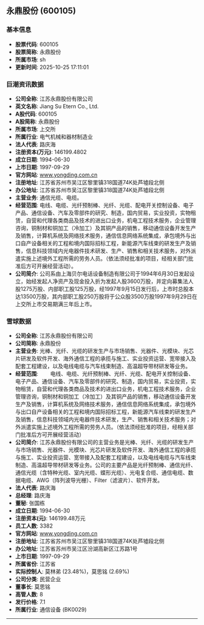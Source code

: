 ## 永鼎股份 (600105)

### 基本信息

- **股票代码**: 600105
- **股票简称**: 永鼎股份
- **所属市场**: sh
- **更新时间**: 2025-10-25 17:11:01

### 巨潮资讯数据

- **公司全称**: 江苏永鼎股份有限公司
- **英文名称**: Jiang Su Etern Co., Ltd.
- **A股代码**: 600105
- **A股简称**: 永鼎股份
- **所属市场**: 上交所
- **所属行业**: 电气机械和器材制造业
- **法人代表**: 路庆海
- **注册资本(万元)**: 146199.4802
- **成立日期**: 1994-06-30
- **上市日期**: 1997-09-29
- **官方网站**: www.yongding.com.cn
- **注册地址**: 江苏省苏州市吴江区黎里镇318国道74K处芦墟段北侧
- **办公地址**: 江苏省苏州市吴江区黎里镇318国道74K处芦墟段北侧
- **主营业务**: 通信光缆、电缆。
- **经营范围**: 电线、电缆、光纤预制棒、光纤、光缆、配电开关控制设备、电子产品、通信设备、汽车及零部件的研究、制造，国内贸易，实业投资，实物租赁，自营和代理各类商品及技术的进出口业务，机电工程技术服务，企业管理咨询，铜制材和铜加工（冷加工）及其铜产品的销售，移动通信设备开发生产及销售，计算机系统及网络技术服务，通信信息网络系统集成，承包境外与出口自产设备相关的工程和境内国际招标工程，新能源汽车线束的研发生产及销售，信息科技领域内光电器件技术研发、生产、销售和相关技术服务，对外派遣实施上述境外工程所需的劳务人员。（依法须经批准的项目，经相关部门批准后方可开展经营活动）。
- **公司简介**: 公司系由上海贝尔电话设备制造有限公司于1994年6月30日发起设立，始经发起人净资产及现金投入折为发起人股3600万股，并定向募集法人股1275万股、内部职工股125万股，经1997年9月15日发行后，上市时总股本达13500万股，其内部职工股250万股将于公众股3500万股1997年9月29日在上交所上市交易期满三年后上市。

### 雪球数据

- **公司全称**: 江苏永鼎股份有限公司
- **公司简称**: 永鼎股份
- **主营业务**: 光棒、光纤、光缆的研发生产与市场销售、光器件、光模块、光芯片研发及软件开发、海外通信工程的承揽与施工、实业投资运营、宽带接入及配套工程建设，以及电线电缆与汽车线束制造、高温超导带材研发等业务。
- **经营范围**: 　　电线、电缆、光纤预制棒、光纤、光缆、配电开关控制设备、电子产品、通信设备、汽车及零部件的研究、制造，国内贸易，实业投资，实物租赁，自营和代理各类商品及技术的进出口业务，机电工程技术服务，企业管理咨询，铜制材和铜加工（冷加工）及其铜产品的销售，移动通信设备开发生产及销售，计算机系统及网络技术服务，通信信息网络系统集成，承包境外与出口自产设备相关的工程和境内国际招标工程，新能源汽车线束的研发生产及销售，信息科技领域内光电器件技术研发，生产、销售和相关技术服务；对外派遣实施上述境外工程所需的劳务人员。（依法须经批准的项目，经相关部门批准后方可开展经营活动）
- **公司简介**: 江苏永鼎股份有限公司的主营业务是光棒、光纤、光缆的研发生产与市场销售、光器件、光模块、光芯片研发及软件开发、海外通信工程的承揽与施工、实业投资运营、宽带接入及配套工程建设，以及电线电缆与汽车线束制造、高温超导带材研发等业务。公司的主要产品是光纤预制棒、通信光纤、通信光缆（含特种光缆、室内光缆、蝶形光缆）、光电复合缆、通信电缆、数据电缆、AWG（阵列波导光栅）、Filter（滤波片）、软件开发。
- **法人代表**: 路庆海
- **总经理**: 路庆海
- **董秘**: 张国栋
- **成立日期**: 1994-06-30
- **注册资本(元)**: 146199.48万元
- **员工人数**: 3382
- **官方网站**: www.yongding.com.cn
- **注册地址**: 江苏省苏州市吴江区黎里镇318国道74K处芦墟段北侧
- **办公地址**: 江苏省苏州市吴江区汾湖高新区江苏路1号
- **上市日期**: 1997-09-29
- **所属省份**: 江苏省
- **实际控制人**: 莫林弟 (23.48%)，莫思铭 (2.69%)
- **公司分类**: 民营企业
- **董事长**: 莫思铭
- **高管人数**: 8
- **发行价格**: 7.1
- **所属行业**: 通信设备 (BK0029)

---